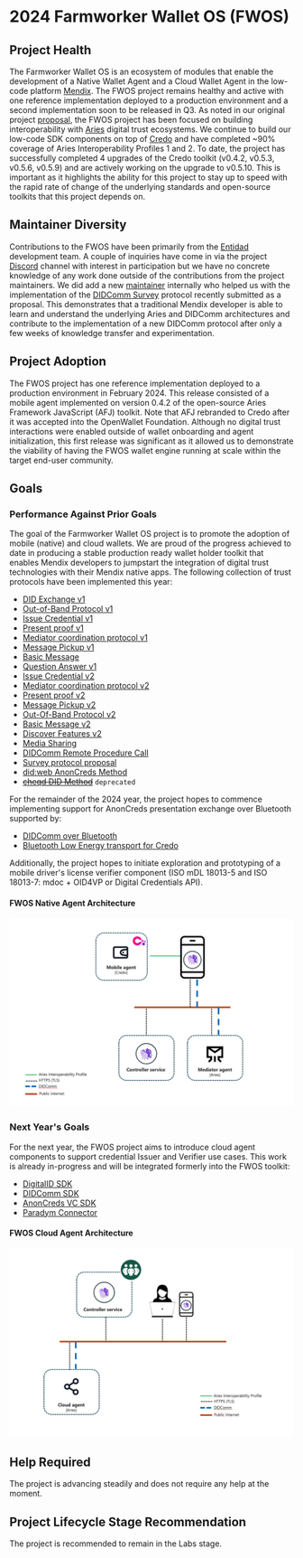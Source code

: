 # 2024 Farmworker Wallet OS (FWOS)

## Project Health

The Farmworker Wallet OS is an ecosystem of modules that enable the development of a Native Wallet Agent and a Cloud Wallet Agent in the low-code platform [Mendix](https://www.mendix.com). The FWOS project remains healthy and active with one reference implementation deployed to a production environment and a second implementation soon to be released in Q3. As noted in our original project [proposal](https://tac.openwallet.foundation/projects/fwos/), the FWOS project has been focused on building interoperability with [Aries](https://hyperledger.github.io/aries-rfcs/latest/) digital trust ecosystems. We continue to build our low-code SDK components on top of [Credo](https://github.com/openwallet-foundation/credo-ts) and have completed ~90% coverage of Aries Interoperability Profiles 1 and 2. To date, the project has successfully completed 4 upgrades of the Credo toolkit (v0.4.2, v0.5.3, v0.5.6, v0.5.9) and are actively working on the upgrade to v0.5.10. This is important as it highlights the ability for this project to stay up to speed with the rapid rate of change of the underlying standards and open-source toolkits that this project depends on.

## Maintainer Diversity

Contributions to the FWOS have been primarily from the [Entidad](https://www.entidad.io) development team. A couple of inquiries have come in via the project [Discord](https://discord.com/channels/1022962884864643214/1138937641123987466) channel with interest in participation but we have no concrete knowledge of any work done outside of the contributions from the project maintainers. We did add a new [maintainer](https://github.com/Entidad/farmworker-wallet-os/blob/main/MAINTAINERS.md) internally who helped us with the implementation of the [DIDComm Survey](https://didcomm.org/survey/0.1/) protocol recently submitted as a proposal. This demonstrates that a traditional Mendix developer is able to learn and understand the underlying Aries and DIDComm architectures and contribute to the implementation of a new DIDComm protocol after only a few weeks of knowledge transfer and experimentation.

## Project Adoption

The FWOS project has one reference implementation deployed to a production environment in February 2024. This release consisted of a mobile agent implemented on version 0.4.2 of the open-source Aries Framework JavaScript (AFJ) toolkit. Note that AFJ rebranded to Credo after it was accepted into the OpenWallet Foundation. Although no digital trust interactions were enabled outside of wallet onboarding and agent initialization, this first release was significant as it allowed us to demonstrate the viability of having the FWOS wallet engine running at scale within the target end-user community.

## Goals

### Performance Against Prior Goals

The goal of the Farmworker Wallet OS project is to promote the adoption of mobile (native) and cloud wallets. We are proud of the progress achieved to date in producing a stable production ready wallet holder toolkit that enables Mendix developers to jumpstart the integration of digital trust technologies with their Mendix native apps. The following collection of trust protocols have been implemented this year:

- [DID Exchange v1](https://github.com/hyperledger/aries-rfcs/tree/main/features/0023-did-exchange)
- [Out-of-Band Protocol v1](https://github.com/hyperledger/aries-rfcs/tree/main/features/0434-outofband)
- [Issue Credential v1](https://github.com/hyperledger/aries-rfcs/tree/main/features/0036-issue-credential)
- [Present proof v1](https://github.com/hyperledger/aries-rfcs/tree/main/features/0037-present-proof)
- [Mediator coordination protocol v1](https://github.com/hyperledger/aries-rfcs/tree/main/features/0211-route-coordination)
- [Message Pickup v1](https://github.com/hyperledger/aries-rfcs/tree/main/features/0212-pickup)
- [Basic Message](https://github.com/hyperledger/aries-rfcs/tree/main/features/0095-basic-message)
- [Question Answer v1](https://didcomm.org/question-answer/1.0)
- [Issue Credential v2](https://github.com/hyperledger/aries-rfcs/tree/main/features/0453-issue-credential-v2)
- [Mediator coordination protocol v2](https://didcomm.org/coordinate-mediation/2.0/)
- [Present proof v2](https://github.com/hyperledger/aries-rfcs/tree/main/features/0454-present-proof-v2)
- [Message Pickup v2](https://didcomm.org/messagepickup/2.0)
- [Out-Of-Band Protocol v2](https://identity.foundation/didcomm-messaging/spec/#out-of-band-messages)
- [Basic Message v2](https://didcomm.org/basicmessage/2.0)
- [Discover Features v2](https://didcomm.org/discover-features/2.0)
- [Media Sharing](https://didcomm.org/media-sharing/1.0)
- [DIDComm Remote Procedure Call](https://github.com/hyperledger/aries-rfcs/tree/main/features/0804-didcomm-rpc)
- [Survey protocol proposal](https://didcomm.org/survey/0.1/)
- [did:web AnonCreds Method](https://github.com/2060-io/did-web-anoncreds-method/blob/main/spec.md)
- [~~cheqd DID Method~~](https://docs.cheqd.io/product/architecture/adr-list/adr-001-cheqd-did-method) `deprecated`

For the remainder of the 2024 year, the project hopes to commence implementing support for AnonCreds presentation exchange over Bluetooth supported by:

- [DIDComm over Bluetooth](https://github.com/decentralized-identity/didcomm-bluetooth/blob/main/spec.md)
- [Bluetooth Low Energy transport for Credo](https://www.npmjs.com/package/@credo-ts/transport-ble)

Additionally, the project hopes to initiate exploration and prototyping of a mobile driver's license verifier component (ISO mDL 18013-5 and ISO 18013-7: mdoc + OID4VP or Digital Credentials API).

#### FWOS Native Agent Architecture

![Farmworker Wallet OS Native Agent Architecture](https://github.com/Entidad/farmworker-wallet-os/blob/main/img/fwos-architecture-native-agent.png)

### Next Year's Goals

For the next year, the FWOS project aims to introduce cloud agent components to support credential Issuer and Verifier use cases. This work is already in-progress and will be integrated formerly into the FWOS toolkit:

- [DigitalID SDK](https://marketplace.mendix.com/link/component/227014)
- [DIDComm SDK](https://marketplace.mendix.com/link/component/226667)
- [AnonCreds VC SDK](https://marketplace.mendix.com/link/component/227012)
- [Paradym Connector](https://marketplace.mendix.com/link/component/226659)


#### FWOS Cloud Agent Architecture

![Farmworker Wallet OS Cloud Agent Architecture](https://github.com/Entidad/farmworker-wallet-os/blob/main/img/fwos-architecture-cloud-agent.png)

## Help Required

The project is advancing steadily and does not require any help at the moment.

## Project Lifecycle Stage Recommendation

The project is recommended to remain in the Labs stage.
